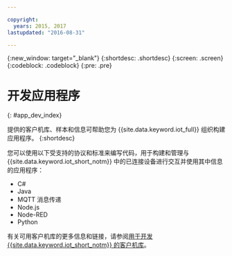 ```yaml
---

copyright:
  years: 2015, 2017
lastupdated: "2016-08-31"

---
```


{:new_window: target="_blank"}
{:shortdesc: .shortdesc}
{:screen: .screen}
{:codeblock: .codeblock}
{:pre: .pre}

# 开发应用程序
{: #app_dev_index}

提供的客户机库、样本和信息可帮助您为 {{site.data.keyword.iot_full}} 组织构建应用程序。
{:shortdesc}

您可以使用以下受支持的协议和标准来编写代码，用于构建和管理与 {{site.data.keyword.iot_short_notm}} 中的已连接设备进行交互并使用其中信息的应用程序：

- C#
- Java
- MQTT 消息传递
- Node.js
- Node-RED
- Python

有关可用客户机库的更多信息和链接，请参阅[用于开发 {{site.data.keyword.iot_short_notm}} 的客户机库](../iot_platform_client_lib.html)。
